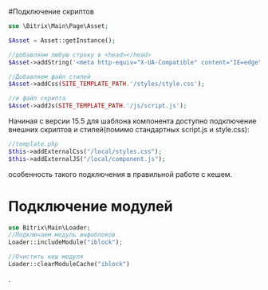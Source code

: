 #Подключение скриптов

```php
use \Bitrix\Main\Page\Asset;

$Asset = Asset::getInstance();

//добавляем любую строку в <head></head>
$Asset->addString('<meta http-equiv="X-UA-Compatible" content="IE=edge">');

//Добавляем файл стилей
$Asset->addCss(SITE_TEMPLATE_PATH.'/styles/style.css');

//и файл скрипта
$Asset->addJs(SITE_TEMPLATE_PATH.'/js/script.js');
```
Начиная с версии 15.5 для шаблона компонента доступно подключение внешних скриптов и стилей(помимо стандартных script.js и style.css):
```php
//template.php
$this->addExternalCss("/local/styles.css");
$this->addExternalJS("/local/component.js");
```
особенность такого подключения в правильной работе с кешем.

# Подключение модулей
```php
use Bitrix\Main\Loader; 
//Подключаем модуль инфоблоков
Loader::includeModule("iblock");

//Очистить кеш модуля
Loader::clearModuleCache("iblock")
```
.
